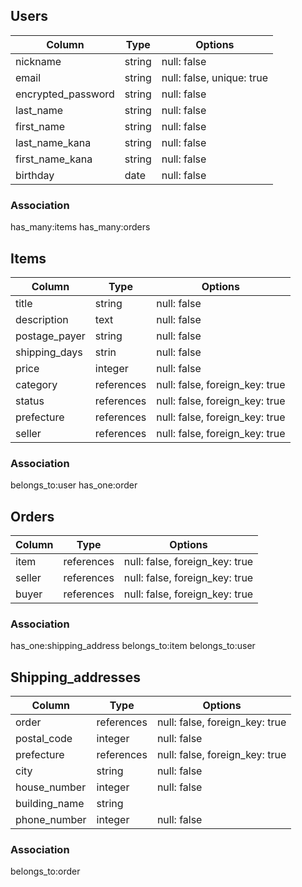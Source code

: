 ## Users
|Column             |Type   |Options    |
|-------------------|-------|-----------|
|nickname           | string|null: false|
|email              | string|null: false, unique: true|
|encrypted_password | string|null: false|
|last_name          | string|null: false|
|first_name         | string|null: false|
|last_name_kana     | string|null: false|
|first_name_kana    | string|null: false|
|birthday           | date  |null: false|

### Association
has_many:items
has_many:orders



## Items
|Column       |Type        |Options      |
|-------------|------------|-------------|
|title        | string     | null: false |
|description  | text       | null: false |
|postage_payer| string     | null: false |
|shipping_days| strin      | null: false |
|price        | integer    | null: false |
|category     | references | null: false, foreign_key: true |
|status       | references | null: false, foreign_key: true |
|prefecture   | references | null: false, foreign_key: true |
|seller       | references | null: false, foreign_key: true |

### Association
belongs_to:user
has_one:order


## Orders
|Column|Type        |Options                         |
|------|------------|--------------------------------|
|item  | references | null: false, foreign_key: true |
|seller| references | null: false, foreign_key: true |
|buyer | references | null: false, foreign_key: true |

### Association
has_one:shipping_address
belongs_to:item
belongs_to:user


## Shipping_addresses
|Column       |Type        |Options    |
|-------------|------------|-----------|
|order        | references | null: false, foreign_key: true |
|postal_code  | integer    |null: false|
|prefecture   | references | null: false, foreign_key: true |
|city         | string     |null: false|
|house_number | integer    |null: false|
|building_name| string     |  |
|phone_number | integer    |null: false|

### Association
belongs_to:order